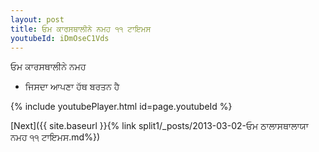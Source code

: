 ```yaml
---
layout: post
title: ਓਮ ਕਾਰਸਥਾਲੀਨੇ ਨਮਹ ੧੧ ਟਾਇਮਸ
youtubeId: iDmOseC1Vds
---
```

 
 
 ਓਮ ਕਾਰਸਥਾਲੀਨੇ ਨਮਹ  
 
 -  ਜਿਸਦਾ ਆਪਣਾ ਹੱਥ ਬਰਤਨ ਹੈ 
 
  
 
  
 
 
 
 
 
 


{% include youtubePlayer.html id=page.youtubeId %}
 
[Next]({{ site.baseurl }}{% link  split1/_posts/2013-03-02-ਓਮ ਠਾਲਾਸਥਾਲਾਯਾ ਨਮਹ ੧੧ ਟਾਇਮਸ.md%})
 
